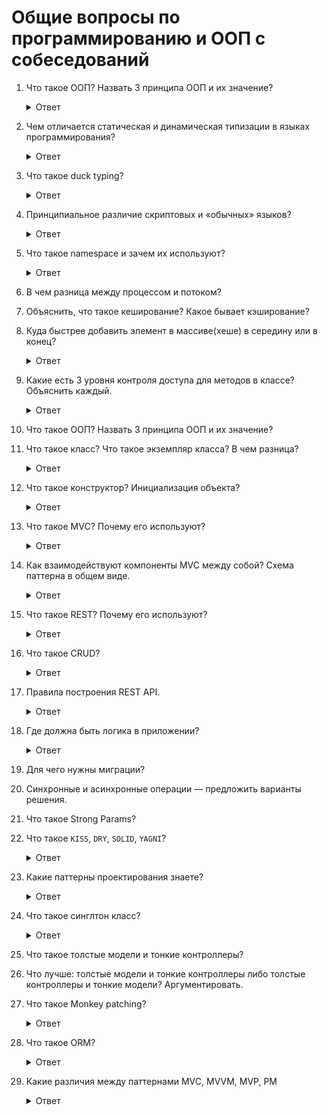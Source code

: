 # Общие вопросы по программированию и ООП с собеседований

1. Что такое ООП? Назвать 3 принципа ООП и их значение?

    <details>
      <summary>Ответ</summary>
      `Инкапсуляция`, `Наследование` и `Полиморфизм`

      * `Инкапсуляция` — способность объекта быть черным ящиком и скрывать методы и детали реализации — двигатель автомобиля.
      * `Наследование` — одни типы данных, могут принимать данные и функциональность других типов данных.

      1 Пример: Класс животное с четырьмя ногами, произносить голос, прыгать, бегать и любить играть будут наследоваться кошками, собакими.

      2 Пример: Это эволюция человека из обезьяны.

      3 Пример: Кресло и табуретка и на том и на том можно сидеть, но у кресла есть еще и мягкая часть

      * `Полиморфизм` — объекты с одинаковой спецификацией, могут иметь разные реализации.

      1 Пример: Собаки и кошки могут издавать звук, гавкать и мяукать, хотя спецификация у них одна — животное.

      2 Пример: Класс автомодиль — это абстрактый класс, но у него есть полиморфные объекты, к примеру мой авто и авто моего соседа, разные, разный цвет, тип двигателя, салон, собественник авто

      * `Интерфейс` — Совокупность публичных методов объекта составляют его интерфейс. Все что видно и не скрыто в private и protected.

      Возможность перекрывать методы в потомках — полиморфизм.
    </details>

1. Чем отличается статическая и динамическая типизации в языках программирования?

    <details>
      <summary>Ответ</summary>
      Статическая типизация — это передача переменной функции с явным указанием типа или класса к которому она принадлежит. Динамическая типизация — это передача переменной без явного указания типа.

      Динамеская типизация используется языками Perl, Smalltalk, Python, Objective-C, Ruby, JavaScript, TypeScript, Groovy, ColdFusion, Boo, Lua, Go

      Статическая типизация используется языками Ada, C, C++, C#, JADE, Java, Fortran, Haskell, ML, Pascal, и Scala

      https://www.youtube.com/watch?v=SqRWg5QJUEo
    </details>

1. Что такое duck typing?

    <details>
      <summary>Ответ</summary>
      вид динамической типизации, применяемой в некоторых языках программирования
      То есть считается, что объект реализует интерфейс, если он содержит все методы
      этого интерфейса, независимо от связей в иерархии наследования и принадлежности
      к какому-либо конкретному классу.
      Если объект обладает необходимыми методами, которыми должен обладить, то мы считаем что это нужный нам объект

    </details>

1. Принципиальное различие скриптовых и «обычных» языков?

    <details>
      <summary>Ответ</summary>
      Скриптовый язык программирования — язык программирования, разработанный для записи «сценариев», последовательностей операций, которые пользователь может выполнять на компьютере.

      Интерпертируется с помощью интерпретатора. Имеет динамическую типизацию.

      Интерпретация — пооператорный (покомандный, построчный) анализ, обработка и тут же выполнение исходной программы или запроса (в отличие от компиляции, при которой программа транслируется без её выполнения).
    </details>

1. Что такое namespace и зачем их используют?

    <details>
      <summary>Ответ</summary>
      namespace — это пространство имен, обычно используется для разделения функционала и названием классов.

      К примеру:

      * `Admin::User`
      * `Moderator::User`
      * `Editor::User`
    </details>

1. В чем разница между процессом и потоком?
1. Объяснить, что такое кеширование? Какое бывает кэширование?
1. Куда быстрее добавить элемент в массиве(хеше) в середину или в конец?

    <details>
      <summary>Ответ</summary>
      В конец, так как сначала нужно выгрузить все значения, пройтись по ним, определить порядок и затем добавить вначало, в конец просто добавляется
    </details>

1. Какие есть 3 уровня контроля доступа для методов в классе? Объяснить каждый.

    <details>
      <summary>Ответ</summary>
      * `public` — это общий метод классов, не указывается в коде.
      * `private` — вызывается только внутри методов класса, без вывода вне класса из вне.
      * `protected` — вызывается всеми классами и доступен дочерним классам для переопределения. `SportCar < Car`.

      Если метод будет доступен клиенту — `public`, если нет это `private`.

      Единственное отличие `private` от `protected` — в private нельзя вызывать методы `self`, в protected можно. Есть соглашение — private используется только если не нужно давать доступ дочерним классам.
    </details>

1. Что такое ООП? Назвать 3 принципа ООП и их значение?
1. Что такое класс? Что такое экземпляр класса? В чем разница?

    <details>
      <summary>Ответ</summary>
      Класс это шаблон, чертеж по которому должны изготавливаться объекты.

      К примеру, класс собака, имеет в себе модель которая бегает на 4 лапах, гавкает и не любит кошек.

      По этому классу можно изготовить объекты (экземпляры класса) с набором заготовленных характеристик Лабрадор, Доберман, Сембернар.

      Класс — это особый объект-родитель, который несет в себе знания о методах объекта-сына (instance methods) и может создавать неограниченное число сыновей.

      Экземпляр класса — это готовая сущность класса.
    </details>

1. Что такое конструктор? Инициализация объекта?

    <details>
      <summary>Ответ</summary>
      Конструктор это метод `initialize`, который создается в момент инициализации класса.

      Обычно в инишалайзе сразу указывают набор полей, к примеру нулевую скорость, высоту, позитивные значения `initialize` задает состояние объекта.
    </details>

1. Что такое MVC? Почему его используют?

    <details>
      <summary>Ответ</summary>
      MVC — Model, View, Controller. Это паттерн программирования используемый в Rails.

      В нем есть четкое разграничение что за что отвечает.

      https://en.wikipedia.org/wiki/Model%E2%80%93view%E2%80%93controller
    </details>

1. Как взаимодействуют компоненты MVC между собой? Схема паттерна в общем виде.

    <details>
      <summary>Ответ</summary>
      Все идет через контроллер, модель обращается к контроллеру, контроллер далее обращается ко вьюхе и отдает запрашиваемую информацию.
    </details>

1. Что такое REST? Почему его используют?

    <details>
      <summary>Ответ</summary>
      Архитектурный стиль взаимодействия компонентов распределённого приложения в сети

      REST — достаточно распространенный в интернете способ взаимодействия клиентских приложений и сервисов.

      Сервис, написанный с учетом ограничений и правил REST принято называть RESTful.

      То есть REST — это набор принципов и ограничений взаимодействия клиента и сервера в сети интернет, использующий существующие стандарты (HTTP протокол, стандарт построения URL, форматы данных JSON и XML) в ходе взаимодействия.

      Взаимодействие с ресурсами осуществляется с помощью вызова URL ресурса и стандартных команд HTTP (GET, POST, PUT и DELETE).

      Эти операции обычно соответствуют операциям с объектом, например, так:

      * Create POST (с пустым ID объекта)
      * Read GET
      * Update PUT (с существующим ID объекта)
      * Delete DELETE

      http://sap.pitroff.ru/tehnologii/rest/rest-eto-ne-pro-otdyih-chast-pervaya-chto-takoe-rest/

      https://code.tutsplus.com/ru/tutorials/a-beginners-guide-to-http-and-rest--net-16340

      https://en.wikipedia.org/wiki/Representational_state_transfer

      http://eax.me/rest/
    </details>

1. Что такое CRUD?

    <details>
      <summary>Ответ</summary>
      Cокращённое именование 4 базовых функций при работе с хранилищами данных приложения.

      В Rails ресурсный маршрут предоставляет сопоставление между методами HTTP и URL к экшнам контроллера.

      По соглашению, каждый экшн также соединяется с определенной операцией CRUD в базе данных.

      * GET 	`/photos` 	`photos#index` 	отображает список всех фото
      * GET 	`/photos/new` 	`photos#new` 	возвращает форму HTML для создания нового фото
      * POST 	`/photos` 	`photos#create` 	создает новое фото
      * GET 	`/photos/:id` 	`photos#show` 	отображает определенное фото
      * GET 	`/photos/:id/edit` 	`photos#edit` 	возвращает форму HTML для редактирования фото
      * PATCH/PUT 	`/photos/:id` 	`photos#update` 	обновляет определенное фото
      * DELETE 	`/photos/:id` 	`photos#destroy` 	удаляет определенное фото
    </details>

1. Правила построения REST API.

    <details>
      <summary>Ответ</summary>
      https://code.tutsplus.com/ru/tutorials/a-beginners-guide-to-http-and-rest--net-16340
    </details>

1. Где должна быть логика в приложении?

    <details>
      <summary>Ответ</summary>
      Логика должна быть только в моделе, контроллеры и вьюхи ничего не должны знать о бизнес-логике, используется формулировка толстые-модели и тонкие контроллеры.
    </details>

1. Для чего нужны миграции?
1. Синхронные и асинхронные операции — предложить варианты решения.
1. Что такое Strong Params?
1. Что такое `KISS`, `DRY`, `SOLID`, `YAGNI`?

    <details>
      <summary>Ответ</summary>
      <b>KISS</b> — Keep it simple stupid ( Пиши очень простой код и очень легкий (тупой) ). Достигается в основном с помощью рефакторинга.

      https://ru.wikipedia.org/wiki/KISS_(%D0%BF%D1%80%D0%B8%D0%BD%D1%86%D0%B8%D0%BF)

      <b>DRY</b> — Don't repeat yourself ( не повторяй самого себя ). Если есть логика которая повторяется более 2 раз, ее необходимо выносить в отдельный класс/метод. Например мы используем dry, когда пишем котнроллеры, так как у нас есть необходимость нахождения params, мы выносим данный метод по их поиску в отдельный метод find_params.

      https://ru.wikipedia.org/wiki/Don%E2%80%99t_repeat_yourself

      <b>YAGNI</b> — You are not gonna need it — тебе это не нужно сейчас. Не писать больше того, перед чем тебе ставят задачу.

      https://ru.wikipedia.org/wiki/YAGNI

      ### SOLID

      <b>S</b> — Принцип единственной ответственности (пример повара, официанта, гостя, они не делают что-то не из своего предназначения).

      <b>O</b> — Принцип открытости и закрытости ( Закрытие изменений для одного из классов, можно дслеать только ответвление и наследоваться ).

      <b>L</b> — Принцип подстановки Барбары Лисков ( все что делает родительский класс, должен делать и дочерний класс, класс собака должен знать и вызываться от класса животные ).

      <b>I</b> — API для клиентов должен иметь только те функции, которые ему нужны, не более. Если есть проблема с этим, нужно разбить на несколько маленьких интерфейсов задачу.

      <b>D</b> — Класс не должен зависеть от от конкретного ПО, он должен зависеть от абстракциию. Пример база данных СКЛ, сменить на базу данных Oracle or Postgres. Абстракции не должны зависеть от деталей, так как в свою очередь детали должны зависеть от абстракции.

      https://en.wikipedia.org/wiki/SOLID
    </details>

1. Какие паттерны проектирования знаете?

    <details>
      <summary>Ответ</summary>
      Есть несколько паттернов, которыми нужно пользоваться:

      https://github.com/davidgf/design-patterns-in-ruby

      https://mkdev.me/posts/neskolko-patternov-dlya-napisaniya-nadyozhnogo-ruby-koda

      https://medium.com/@kopilov.vlad/%D1%86%D0%B8%D0%BA%D0%BB-%D1%81%D1%82%D0%B0%D1%82%D0%B5%D0%B9-%D0%BF%D0%B0%D1%82%D1%82%D0%B5%D1%80%D0%BD%D1%8B-%D0%BE%D0%BE%D0%BF-%D0%B2-ruby-46666b260303

      https://refactoring.guru/ru/design-patterns

      * Адаптер ( Adapter ) — https://www.youtube.com/watch?v=6xDBbYe11HQ

        Данный паттерн обеспечивает совместную работу классов с несовместимым интерфейсом путем добавления недостающей логики, к примеру через наследование класса

      * Фабричный Метод ( Factory ) — https://www.youtube.com/watch?v=ZAh3NQ9WiSg

        Говорит сам за себя, создается класс, который отвечает за постоянно используемые объекты и которые остаются не изменными, чтобы можно было не дублировать код на всех уровнях. К примеру есть игра с разными уровнями сложности, чтобы не генерировать каждый раз объекты типа деревья, машины, дома, создается класс, который будет унаследован всеми уровнями сложности.

      * Команда — ( Command ) — https://medium.com/@kopilov.vlad/%D0%BF%D0%B0%D1%82%D1%82%D0%B5%D1%80%D0%BD%D1%8B-%D0%BD%D0%B0-ruby-%D0%BA%D0%BE%D0%BC%D0%B0%D0%BD%D0%B4%D0%B0-d68de249a3d8

        Есть какой то объект с которым производятся манипуляции. Нужно предоставить функционал ставить действия по манипуляции в очередь, логировать их или откатывать. В таких случаях полезен паттерн Команда так как он превращает операцию в самостоятельный объект.

      * Композиция — Composite — https://medium.com/@kopilov.vlad/%D0%BF%D0%B0%D1%82%D1%82%D0%B5%D1%80%D0%BD%D1%8B-%D0%BD%D0%B0-ruby-%D0%BA%D0%BE%D0%BC%D0%BF%D0%BE%D0%B7%D0%B8%D1%86%D0%B8%D1%8F-21a8ff9e2075

        Данный паттерн решает задачу манипулированием вложенными объектами как одним объектом.

      * Декоратор — Decorator — https://medium.com/@kopilov.vlad/%D0%BF%D0%B0%D1%82%D1%82%D0%B5%D1%80%D0%BD%D1%8B-%D0%BD%D0%B0-ruby-%D0%B4%D0%B5%D0%BA%D0%BE%D1%80%D0%B0%D1%82%D0%BE%D1%80-db3623a5c2d3

        Данный паттерн предназначенный для динамического подключения дополнительного поведения к объекту. Декоратор предоставляет гибкую альтернативу практике создания подклассов с целью расширения функциональности.

      * Интерпретатор — ( Interpreter ) — http://cpp-reference.ru/patterns/behavioral-patterns/interpreter/

        Для заданного языка определяет представление его грамматики, а также интерпретатор предложений этого языка. Отображает проблемную область в язык, язык – в грамматику, а грамматику – в иерархии объектно-ориентированного проектирования.

      * Итератор — ( Iterator ) — https://refactoring.guru/ru/design-patterns/iterator

        Это поведенческий паттерн проектирования, который даёт возможность последовательно обходить элементы составных объектов, не раскрывая их внутреннего представления.

      * Наблюдатель — Observer — https://medium.com/@kopilov.vlad/%D0%BF%D0%B0%D1%82%D1%82%D0%B5%D1%80%D0%BD%D1%8B-%D0%BD%D0%B0-ruby-%D0%BD%D0%B0%D0%B1%D0%BB%D1%8E%D0%B4%D0%B0%D1%82%D0%B5%D0%BB%D1%8C-92803c04a1c4

        Данный паттерн создает механизм подписки одних объектов на изменение состояний других объектов.

      * Прокси — ( Proxy ) — https://medium.com/@kopilov.vlad/%D0%BF%D0%B0%D1%82%D1%82%D0%B5%D1%80%D0%BD%D1%8B-%D0%BD%D0%B0-ruby-%D0%BF%D1%80%D0%BE%D0%BA%D1%81%D0%B8-6dbc587e5703

        Данный паттерн оборачивает собой другой объект (не меняя его интерфейс), притворяясь «оригинальным» объектом. Перехватывая все вызовы к нему, реализует дополнительную скрытую логику. Прокси может использоваться для логирования запросов к объекту; для кеширования данных; для проверки доступа к объекту и прочих задач.

      * Одиночка ( Singleton ) — https://medium.com/@kopilov.vlad/%D0%BF%D0%B0%D1%82%D1%82%D0%B5%D1%80%D0%BD%D1%8B-%D0%BD%D0%B0-ruby-%D0%BE%D0%B4%D0%B8%D0%BD%D0%BE%D1%87%D0%BA%D0%B0-7879ae1ece3

        Данный паттерн гарантирует что у класса будет только один экземпляр. Чаще всего это полезно для доступа к какому-то общему ресурсу, например, базе данных. Является единственным экземпляром класса и остается не изменным, его нельзя вызвать через `new`, так как нельзя сделать много его копий.

      * Стратегия ( Strategy ) — https://medium.com/@kopilov.vlad/%D0%BF%D0%B0%D1%82%D1%82%D0%B5%D1%80%D0%BD%D1%8B-%D0%BD%D0%B0-ruby-%D1%81%D1%82%D1%80%D0%B0%D1%82%D0%B5%D0%B3%D0%B8%D1%8F-dc4917887fe8

        Данный паттерн применяется в случае если входные данные/представление/вывод данных — одни и те же; логика обработки данных перед отдачей в представление — разное. Краткий смысл паттерна — поместить алгоритмы/логику в отдельные объекты.

      * Шаблонный метод — ( Template Method ) — https://medium.com/@kopilov.vlad/%D0%BF%D0%B0%D1%82%D1%82%D0%B5%D1%80%D0%BD%D1%8B-%D0%BD%D0%B0-ruby-%D1%88%D0%B0%D0%B1%D0%BB%D0%BE%D0%BD%D0%BD%D1%8B%D0%B9-%D0%BC%D0%B5%D1%82%D0%BE%D0%B4-e1cc3d8afe9

        Данный шаблон позволяет переложить реализацию алгоритма манипулирования данными с класса-родителя, на классы потомки, которые созданы для каждого конкретного случая. Не меняя при этом входящие данные и не переписывая публичные методы.
    </details>

1. Что такое синглтон класс?

    <details>
      <summary>Ответ</summary>
      Singletone class является единственным экземпляром класса и остается не изменным, его нельзя вызвать через new, так как нельзя сделать много его копий.

     ``` rb
     require 'singleton'

     class SuperClass
       include Singleton

       def hello
         puts "Hello, I'm an instance of SuperClass and my ID is #{object_id}"
       end
     end
     ```

     Вызов класса возможен только через .instance.
    </details>

1. Что такое толстые модели и тонкие контроллеры?
1. Что лучше: толстые модели и тонкие контроллеры либо толстые контроллеры и тонкие модели? Аргументировать.
1. Что такое Monkey patching?

    <details>
      <summary>Ответ</summary>
      Наследование позволяет переиспользовать и дополнять классы родителей и пользоваться дополненией классов родителей, не забочясь о дублировании кода, который необходимо будет менять в нескольких местах.

      ``` rb
      > require 'active_record'
       => true
      > {a:1, b:2}.sum
       => [:a, 1, :b, 2]
      ```

      Грубая ошибка и пеопределенность основного класса.

      Где искать ответы:

      * https://en.wikipedia.org/wiki/Model%E2%80%93view%E2%80%93controller
      * https://ru.wikipedia.org/wiki/Monkey_patch
    </details>

1. Что такое ORM?

    <details>
      <summary>Ответ</summary>
      Object Relational Mapper.

      Это набор классов, которые предоставляют объектно-ориентированный интерфейс для базы данных.

      Обычно упоминающееся как аббревиатура ORM, это техника, соединяющая сложные объекты приложения с таблицами в системе управления реляционными базами данных. С помощью ORM, свойства и взаимоотношения этих объектов приложения могут быть с легкостью сохранены и получены из базы данных без непосредственного написания выражений SQL, и, в итоге, с меньшим суммарным кодом для доступа в базу данных.

      ORM (англ. Object-relational mapping) — технология программирования, которая связывает базы данных с концепциями объектно-ориентированных языков программирования, создавая «виртуальную объектную базу данных

      http://rusrails.ru/active-record-basics
    </details>

1. Какие различия между паттернами MVC, MVVM, MVP, PM

    <details>
      <summary>Ответ</summary>
      https://habr.com/company/mobileup/blog/313538/
    </details>

